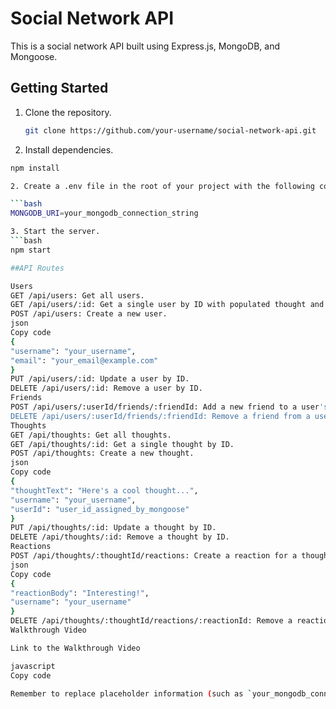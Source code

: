 # Social Network API

This is a social network API built using Express.js, MongoDB, and Mongoose.

## Getting Started

1. Clone the repository.

   ```bash
   git clone https://github.com/your-username/social-network-api.git

 1. Install dependencies.
   ```bash
   npm install
 
 2. Create a .env file in the root of your project with the following content:

   ```bash
   MONGODB_URI=your_mongodb_connection_string

 3. Start the server.
   ```bash
   npm start

##API Routes

Users
GET /api/users: Get all users.
GET /api/users/:id: Get a single user by ID with populated thought and friend data.
POST /api/users: Create a new user.
json
Copy code
{
  "username": "your_username",
  "email": "your_email@example.com"
}
PUT /api/users/:id: Update a user by ID.
DELETE /api/users/:id: Remove a user by ID.
Friends
POST /api/users/:userId/friends/:friendId: Add a new friend to a user's friend list.
DELETE /api/users/:userId/friends/:friendId: Remove a friend from a user's friend list.
Thoughts
GET /api/thoughts: Get all thoughts.
GET /api/thoughts/:id: Get a single thought by ID.
POST /api/thoughts: Create a new thought.
json
Copy code
{
  "thoughtText": "Here's a cool thought...",
  "username": "your_username",
  "userId": "user_id_assigned_by_mongoose"
}
PUT /api/thoughts/:id: Update a thought by ID.
DELETE /api/thoughts/:id: Remove a thought by ID.
Reactions
POST /api/thoughts/:thoughtId/reactions: Create a reaction for a thought.
json
Copy code
{
  "reactionBody": "Interesting!",
  "username": "your_username"
}
DELETE /api/thoughts/:thoughtId/reactions/:reactionId: Remove a reaction by reaction ID.
Walkthrough Video

Link to the Walkthrough Video

javascript
Copy code

Remember to replace placeholder information (such as `your_mongodb_connection_string`, `your_username`, `your_email@example.com`, `your_walkthrough_video_link`, etc.) with the actual details of your project. Update the README with additional information as needed.

 


